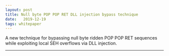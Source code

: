 ```yaml
---
layout: post
title: Null byte POP POP RET DLL injection bypass technique
date:   2019-12-19
tags: whitepaper
---
```


A new technique for bypassing null byte ridden POP POP RET sequences while exploiting local SEH overflows via DLL injection.

----

<object data="https://github.com/FULLSHADE/FULLSHADE.github.io/blob/master/static/document.pdf" type="application/pdf" width="820px" height="800px">
</object>
